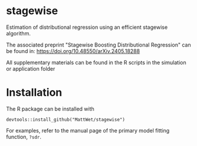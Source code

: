 # stagewise

Estimation of distributional regression using an efficient stagewise algorithm.

The associated preprint "Stagewise Boosting Distributional Regression" can be found in:
https://doi.org/10.48550/arXiv.2405.18288

All supplementary materials can be found in the R scripts in the simulation or application folder

 
# Installation

The R package can be installed with

```{r, eval=FALSE}
devtools::install_github("MattWet/stagewise")
```

For examples, refer to the manual page of the primary model fitting function, `?sdr`.
